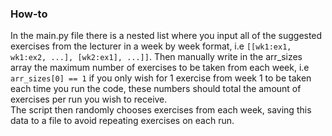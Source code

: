 ### How-to
In the main.py file there is a nested list where you input all of the suggested exercises from the lecturer in a week by week format, i.e `[[wk1:ex1, wk1:ex2, ...], [wk2:ex1], ...]]`. Then manually write in the arr_sizes array the maximum number of exercises to be taken from each week, i.e `arr_sizes[0] == 1` if you only wish for 1 exercise from week 1 to be taken each time you run the code, these numbers should total the amount of exercises per run you wish to receive.   
The script then randomly chooses exercises from each week, saving this data to a file to avoid repeating exercises on each run.
